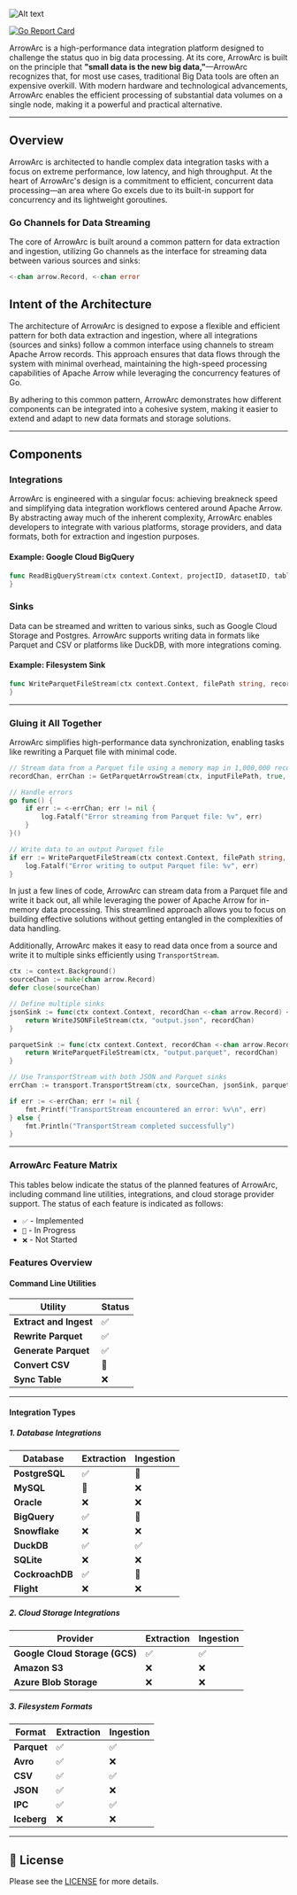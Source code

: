 ![Alt text](assets/images/ArrowArcLogo.png)

[![Go Report Card](https://goreportcard.com/badge/github.com/ArrowArc/ArrowArc)](https://goreportcard.com/report/github.com/ArrowArc/ArrowArc)

ArrowArc is a high-performance data integration platform designed to challenge the status quo in big data processing. At its core, ArrowArc is built on the principle that **"small data is the new big data,"**—ArrowArc recognizes that, for most use cases, traditional Big Data tools are often an expensive overkill. With modern hardware and technological advancements, ArrowArc enables the efficient processing of substantial data volumes on a single node, making it a powerful and practical alternative.

---

## Overview

ArrowArc is architected to handle complex data integration tasks with a focus on extreme performance, low latency, and high throughput. At the heart of ArrowArc's design is a commitment to efficient, concurrent data processing—an area where Go excels due to its built-in support for concurrency and its lightweight goroutines.

### Go Channels for Data Streaming

The core of ArrowArc is built around a common pattern for data extraction and ingestion, utilizing Go channels as the interface for streaming data between various sources and sinks:

```go
<-chan arrow.Record, <-chan error
```

## Intent of the Architecture

The architecture of ArrowArc is designed to expose a flexible and efficient pattern for both data extraction and ingestion, where all integrations (sources and sinks) follow a common interface using channels to stream Apache Arrow records. This approach ensures that data flows through the system with minimal overhead, maintaining the high-speed processing capabilities of Apache Arrow while leveraging the concurrency features of Go.

By adhering to this common pattern, ArrowArc demonstrates how different components can be integrated into a cohesive system, making it easier to extend and adapt to new data formats and storage solutions.

---

## Components

### Integrations

ArrowArc is engineered with a singular focus: achieving breakneck speed and simplifying data integration workflows centered around Apache Arrow. By abstracting away much of the inherent complexity, ArrowArc enables developers to integrate with various platforms, storage providers, and data formats, both for extraction and ingestion purposes.

#### Example: Google Cloud BigQuery

```go
func ReadBigQueryStream(ctx context.Context, projectID, datasetID, tableID string) (<-chan arrow.Record, <-chan error) {
}
```

### Sinks

Data can be streamed and written to various sinks, such as Google Cloud Storage and Postgres. ArrowArc supports writing data in formats like Parquet and CSV or platforms like DuckDB, with more integrations coming.

#### Example: Filesystem Sink

```go
func WriteParquetFileStream(ctx context.Context, filePath string, recordChan <-chan arrow.Record) <-chan error {
}
```

---

### Gluing it All Together

ArrowArc simplifies high-performance data synchronization, enabling tasks like rewriting a Parquet file with minimal code.

```go
// Stream data from a Parquet file using a memory map in 1,000,000 record batches
recordChan, errChan := GetParquetArrowStream(ctx, inputFilePath, true, 1000000)

// Handle errors
go func() {
    if err := <-errChan; err != nil {
        log.Fatalf("Error streaming from Parquet file: %v", err)
    }
}()

// Write data to an output Parquet file
if err := WriteParquetFileStream(ctx context.Context, filePath string, recordChan <-chan arrow.Record); err != nil {
    log.Fatalf("Error writing to output Parquet file: %v", err)
}
```

In just a few lines of code, ArrowArc can stream data from a Parquet file and write it back out, all while leveraging the power of Apache Arrow for in-memory data processing. This streamlined approach allows you to focus on building effective solutions without getting entangled in the complexities of data handling.

Additionally, ArrowArc makes it easy to read data once from a source and write it to multiple sinks efficiently using ```TransportStream```.

```go
ctx := context.Background()
sourceChan := make(chan arrow.Record)
defer close(sourceChan)

// Define multiple sinks
jsonSink := func(ctx context.Context, recordChan <-chan arrow.Record) <-chan error {
    return WriteJSONFileStream(ctx, "output.json", recordChan)
}

parquetSink := func(ctx context.Context, recordChan <-chan arrow.Record) <-chan error {
    return WriteParquetFileStream(ctx, "output.parquet", recordChan)
}

// Use TransportStream with both JSON and Parquet sinks
errChan := transport.TransportStream(ctx, sourceChan, jsonSink, parquetSink)

if err := <-errChan; err != nil {
    fmt.Printf("TransportStream encountered an error: %v\n", err)
} else {
    fmt.Println("TransportStream completed successfully")
}
```

---

### ArrowArc Feature Matrix

This tables below indicate the status of the planned features of ArrowArc, including command line utilities, integrations, and cloud storage provider support. The status of each feature is indicated as follows:

- `✅` - Implemented
- `🚧` - In Progress
- `❌` - Not Started

### Features Overview

#### Command Line Utilities

| Utility             | Status       |
|---------------------|--------------|
| **Extract and Ingest** | ✅           |
| **Rewrite Parquet** | ✅           |
| **Generate Parquet** | ✅           |
| **Convert CSV**     | 🚧           |
| **Sync Table**      | ❌           |

---

#### Integration Types

##### 1. **Database Integrations**

| Database        | Extraction | Ingestion |
|-----------------|------------|-----------|
| **PostgreSQL**  | ✅         | 🚧        |
| **MySQL**       | 🚧         | ❌        |
| **Oracle**      | ❌         | ❌        |
| **BigQuery**    | ✅         | 🚧        |
| **Snowflake**   | ❌         | ❌        |
| **DuckDB**      | ✅         | ✅        |
| **SQLite**   | ❌         | ❌        |
| **CockroachDB**  | ✅         | 🚧        |
| **Flight**      | ❌         | ❌        |

##### 2. **Cloud Storage Integrations**

| Provider                         | Extraction | Ingestion |
|----------------------------------|------------|-----------|
| **Google Cloud Storage (GCS)**   | ✅         | ✅        |
| **Amazon S3**                    | ❌         | ❌        |
| **Azure Blob Storage**           | ❌         | ❌        |

##### 3. **Filesystem Formats**

| Format        | Extraction | Ingestion |
|---------------|------------|-----------|
| **Parquet**   | ✅         | ✅        |
| **Avro**      | ✅         | ❌        |
| **CSV**       | ✅         | ✅        |
| **JSON**      | ✅         | ❌        |
| **IPC**       | ✅         | ✅        |
| **Iceberg**   | ❌         | ❌        |

---

## :page_facing_up: License

Please see the [LICENSE](./LICENSE) for more details.
